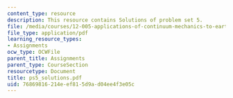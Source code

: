 ```yaml
---
content_type: resource
description: This resource contains Solutions of problem set 5.
file: /media/courses/12-005-applications-of-continuum-mechanics-to-earth-atmospheric-and-planetary-sciences-spring-2006/76869816214eef815d9ad04ee4f3e05c_ps5_solutions.pdf
file_type: application/pdf
learning_resource_types:
- Assignments
ocw_type: OCWFile
parent_title: Assignments
parent_type: CourseSection
resourcetype: Document
title: ps5_solutions.pdf
uid: 76869816-214e-ef81-5d9a-d04ee4f3e05c
---
```

